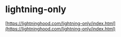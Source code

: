 # lightning-only

[https://lightninghood.com/lightning-only/index.html](https://lightninghood.com/lightning-only/index.html)
